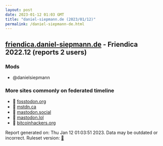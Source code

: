 ```yaml
---
layout: post
date: 2023-01-12 01:03 GMT
title: "daniel-siepmann.de (2023/01/12)"
permalink: /daniel-siepmann-de.html
---
```



## [friendica.daniel-siepmann.de](https://friendica.daniel-siepmann.de) - Friendica 2022.12 (reports 2 users)

### Mods
 * @danielsiepmann

### More sites commonly on federated timeline

* 🐘 [fosstodon.org](/fosstodon-org.html)
* 🐘 [mstdn.ca](/mstdn-ca.html)
* 🐘 [mastodon.social](/mastodon-social.html)
* 🐘 [mastodon.lol](/mastodon-lol.html)
* 🐘 [bitcoinhackers.org](/bitcoinhackers-org.html)

Report generated on: Thu Jan 12 01:03:51 2023. Data may be outdated or incorrect.
Ruleset version: [🧁](/version-cupcake)
